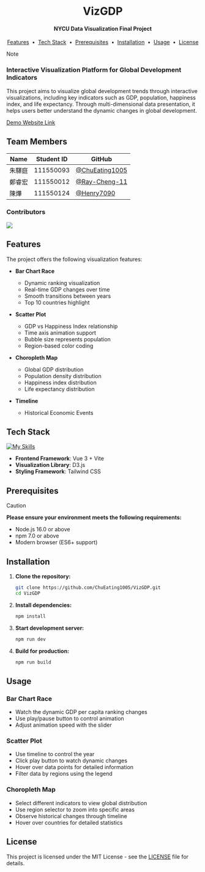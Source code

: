 <h1 align="center">VizGDP</h1>
<div align="center">
  <h4>NYCU Data Visualization Final Project</h4>
</div>

<p align="center">
  <a href="#features">Features</a>&nbsp;&nbsp;•&nbsp;
  <a href="#tech-stack">Tech Stack</a>&nbsp;&nbsp;•&nbsp;
  <a href="#prerequisites">Prerequisites</a>&nbsp;&nbsp;•&nbsp;
  <a href="#installation">Installation</a>&nbsp;&nbsp;•&nbsp;
  <a href="#usage">Usage</a>&nbsp;&nbsp;•&nbsp;
  <a href="#license">License</a>
</p>

> [!NOTE]
> <h3>Interactive Visualization Platform for Global Development Indicators</h3>
> 
> This project aims to visualize global development trends through interactive visualizations, including key indicators such as GDP, population, happiness index, and life expectancy. Through multi-dimensional data presentation, it helps users better understand the dynamic changes in global development.  
> 
> [Demo Website Link](https://chueating1005.github.io/VizGDP/index.html)  

## Team Members
| Name | Student ID | GitHub |
| --- | --- | --- |
| 朱驛庭 | 111550093 | [@ChuEating1005](https://github.com/ChuEating1005) |
| 鄭睿宏 | 111550012 | [@Ray-Cheng-11](https://github.com/Ray-Cheng-11) |
| 陳燁 | 111550124 | [@Henry7090](https://github.com/Henry7090) |

### Contributors
<a href="https://github.com/ChuEating1005/VizGDP/graphs/contributors">
  <img src="https://contrib.rocks/image?repo=ChuEating1005/VizGDP">
</a>

## Features

The project offers the following visualization features:

- **Bar Chart Race**
  - Dynamic ranking visualization
  - Real-time GDP changes over time
  - Smooth transitions between years
  - Top 10 countries highlight

- **Scatter Plot**
  - GDP vs Happiness Index relationship
  - Time axis animation support
  - Bubble size represents population
  - Region-based color coding

- **Choropleth Map**
  - Global GDP distribution
  - Population density distribution
  - Happiness index distribution
  - Life expectancy distribution

- **Timeline**
  - Historical Economic Events

## Tech Stack
[![My Skills](https://skillicons.dev/icons?i=vue,vite,d3,tailwind,html,css,js,echarts)](https://skillicons.dev)
- **Frontend Framework**: Vue 3 + Vite
- **Visualization Library**: D3.js
- **Styling Framework**: Tailwind CSS

## Prerequisites
> [!Caution]
> **Please ensure your environment meets the following requirements:**
> - Node.js 16.0 or above
> - npm 7.0 or above
> - Modern browser (ES6+ support)

## Installation

1. **Clone the repository:**
   ```bash
   git clone https://github.com/ChuEating1005/VizGDP.git
   cd VizGDP
   ```

2. **Install dependencies:**
   ```bash
   npm install
   ```

3. **Start development server:**
   ```bash
   npm run dev
   ```

4. **Build for production:**
   ```bash
   npm run build
   ```

## Usage

### Bar Chart Race
- Watch the dynamic GDP per capita ranking changes
- Use play/pause button to control animation
- Adjust animation speed with the slider

### Scatter Plot
- Use timeline to control the year
- Click play button to watch dynamic changes
- Hover over data points for detailed information
- Filter data by regions using the legend

### Choropleth Map
- Select different indicators to view global distribution
- Use region selector to zoom into specific areas
- Observe historical changes through timeline
- Hover over countries for detailed statistics

## License

This project is licensed under the MIT License - see the [LICENSE](LICENSE) file for details.

